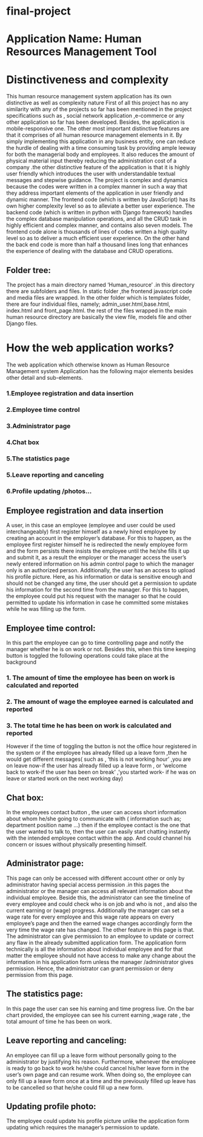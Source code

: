 # final-project
# Application Name: Human Resources Management Tool
# Distinctiveness and complexity
This human resource management system application has its own distinctive as well as complexity nature
First of all this project has no any similarity with any of the projects so far has been mentioned in the project specifications such as , social network application ,e-commerce or any other application so far has been developed. Besides, the application is mobile-responsive one.
The other most important distinctive features are that it comprises of all human resource management elements in it. By simply implementing this application in any business entity, one can reduce the hurdle of dealing with a time consuming task by providing ample leeway for both the managerial body and employees. It also reduces the amount of physical material input thereby reducing the administration cost of a company .the other distinctive feature of the application is that it is highly user friendly which introduces the user with understandable textual messages and stepwise guidance.
The project is complex and dynamics   because the codes were written in a complex manner in such a way that they address important elements of the application in user friendly and dynamic manner. The frontend code (which is written by JavaScript) has its own higher complexity level so as to alleviate a better user experience. The backend code (which is written in python with Django framework) handles the complex database manipulation operations, and all the CRUD task in highly efficient and complex manner, and contains also seven models.
The frontend code alone is thousands of lines of codes written a high quality level so as to deliver a much efficient user experience. On the other hand the back end code is more than half a thousand lines long that enhances the experience of dealing with the database and CRUD operations.
## Folder tree:
The project has a main directory named ‘Human_resource’ .in this directory there are subfolders and files.
In static folder ,the frontend javascript code and media files are wrapped. In the other folder which is templates folder, there are four individual files, namely; admin_user.html,base.html, index.html and front_page.html. the rest of the files wrapped in the main human resource directory are basically the view file, models file and other Django files.

# How the web application works?
The web application which otherwise known as Human Resource Management system Application has the following major elements besides other detail and sub-elements.
### 1.Employee registration and data insertion 
### 2.Employee time control
### 3.Administrator page
### 4.Chat box
### 5.The statistics page
### 5.Leave reporting and canceling
### 6.Profile updating /photos…


## Employee registration and data insertion
A user, in this case an employee (employee and user could be used interchangeably) first register himself as a newly hired employee by creating an account in the employer’s database. For this to happen, as the employee first register himself he is redirected the newly employee form and the form persists there insists the employee until the he/she fills it up and submit it, as a result the employer or the manager access the user’s newly entered information on his admin control page to which the manager only is an authorized person. Additionally, the user has an access to upload his profile picture. Here, as his information or data is sensitive enough and should not be changed any time, the user should get a permission to update his information for the second time from the manager. For this to happen, the employee could put his request with the manager so that he could permitted to update his information in case he committed some mistakes while he was filling up the form.
## Employee time control:
In this part the employee can go to time controlling page and notify the manager whether he is on work or not. Besides this, when this time keeping button is toggled the following operations could take place at the background
### 1.	The amount of time the employee has been on work is calculated and reported 
### 2.	The amount of wage the employee earned  is calculated and reported
### 3.	The total time he has been on work is calculated and reported
However if the time of toggling the button is not the office hour registered in the system or if the employee has already filled up a leave form ,then he would get different messages( such as , ‘this is not working hour’ ,you are on leave now-if the user has already filled up a leave form , or ‘welcome back to work-if the user has been on break’ ,’you started work- if he was on leave or started work on the next working day)
## Chat box:
In the employees contact button , the user can access short information about whom he/she going to communicate with ( information such as; department position name …) then if the employee contact is the one that the user wanted to talk to, then the user can easily start chatting instantly with the intended employee contact within the app. And could channel his concern or issues without physically presenting himself.
## Administrator page:
This page can only be accessed with different account other or only by administrator having special access permission .in this pages the administrator or the manager can access all relevant information about the individual employee. Beside this, the administrator can see the timeline of every employee and could check who is on job and who is not , and also the current earning or (wage) progress. 
Additionally the manager can set a wage rate for every employee and this wage rate appears on every employee’s page and then the earned wage changes accordingly form the very time the wage rate has changed.
The other feature in this page is that. The administrator can give permission to an employee to update or correct any flaw in the already submitted application form. The application form technically is all the information about individual employee and for that matter the employee should not have access to make any change about the information in his application form unless the manager /administrator gives permission. Hence, the administrator can grant permission or deny permission from this page.
## The statistics page:
In this page the user can see his earning and time progress live. On  the  bar chart  provided, the employee can see his current earning ,wage rate , the total amount of time he has been on work.
## Leave reporting and canceling:
An employee can fill up a leave form without personally going to the administrator by justifying his reason. Furthermore, whenever the employee is ready to go back to work he/she could cancel his/her leave form in the user’s own page and can resume work. When doing so, the employee can only fill up a leave form once at a time and the previously filled up leave has to be cancelled so that he/she could fill up a new form.
## Updating profile photo:
The employee could update his profile picture unlike the application form updating which requires the manager’s permission to update.

